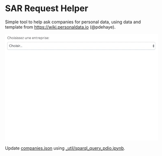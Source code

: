 # SAR Request Helper

Simple tool to help ask companies for personal data, using data and template from https://wiki.personaldata.io (@pdehaye).

![Screen record](screen_record.gif)

Update [companies.json](data/companies.json) using [\_util/sparql_query_pdio.ipynb](_util/sparql_query_pdio.ipynb).